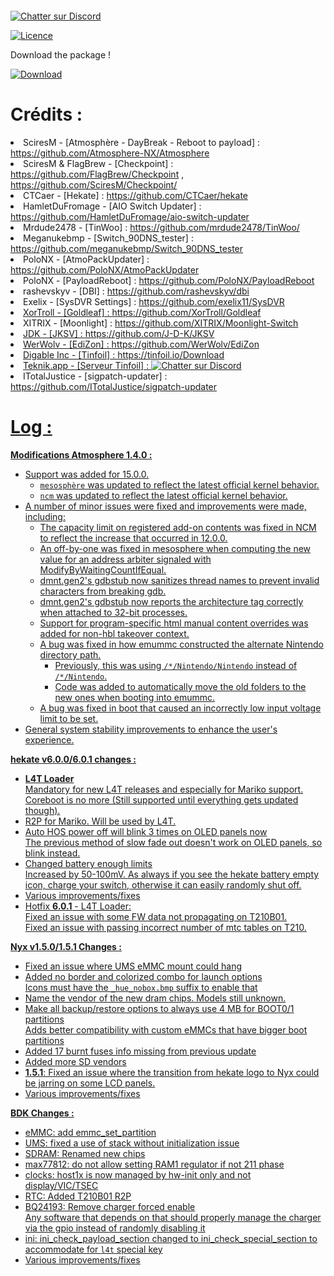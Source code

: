 <a href="https://zupimages.net/viewer.php?id=23/01/2eaz.png"><img src="https://zupimages.net/up/23/01/2eaz.png" alt="" /></a>

<a href="https://discord.gg/55stk4P6n5" rel="nofollow"><img src="https://camo.githubusercontent.com/b4175720ede4f2621aa066ffbabb70ae30044679/68747470733a2f2f696d672e736869656c64732e696f2f62616467652f636861742d446973636f72642d627269676874677265656e2e737667" alt="Chatter sur Discord" style="max-width: 100%;"></a>

<a target="_blank" rel="noopener noreferrer nofollow" href="https://camo.githubusercontent.com/d6ce908070c9d2616c40d7f807b36c61331c5a4e5069331b1e1b38e838027970/68747470733a2f2f696d672e736869656c64732e696f2f62616467652f4c6963656e73652d47504c76322d626c75652e737667"><img src="https://camo.githubusercontent.com/d6ce908070c9d2616c40d7f807b36c61331c5a4e5069331b1e1b38e838027970/68747470733a2f2f696d672e736869656c64732e696f2f62616467652f4c6963656e73652d47504c76322d626c75652e737667" alt="Licence" data-canonical-src="https://img.shields.io/badge/License-GPLv2-blue.svg" style="max-width: 100%;"></a>


<p>Download the package !</p>
<a href="https://mega.nz/file/H05BmQyQ#j9U8jET7JUj7Ahh0nfgEknhdDlHur-HOqO01iT4t0wM" rel="nofollow"><img src="https://i.postimg.cc/23RXQdvj/bouton-t-l-charger.png" alt="Download" style="max-width: 20%;"></a>

<h1>Crédits :</h1>

<li>
<font style="vertical-align: inherit;"><font style="vertical-align: inherit;">
<font style="vertical-align: inherit;">SciresM - [Atmosphère - DayBreak - Reboot to payload] : </font>
<a href="https://github.com/Atmosphere-NX/Atmosphere"><font style="vertical-align: inherit;"><font style="vertical-align: inherit;">https://github.com/Atmosphere-NX/Atmosphere</font></font></a>
</li>
<li>
<font style="vertical-align: inherit;">SciresM &amp; FlagBrew - [Checkpoint] : </font>
<a href="https://github.com/FlagBrew/Checkpoint"><font style="vertical-align: inherit;"><font style="vertical-align: inherit;">https://github.com/FlagBrew/Checkpoint</font></font></a>
<font style="vertical-align: inherit;"><font style="vertical-align: inherit;"> , </font></font>
<a href="https://github.com/SciresM/Checkpoint/"><font style="vertical-align: inherit;"><font style="vertical-align: inherit;">https://github.com/SciresM/Checkpoint/</font></font></a>
</li>
<li>
<font style="vertical-align: inherit;"><font style="vertical-align: inherit;">CTCaer - [Hekate] : </font></font>
<a href="https://github.com/CTCaer/hekate"><font style="vertical-align: inherit;"><font style="vertical-align: inherit;">https://github.com/CTCaer/hekate</font></font></a>
</li>
<li>
<font style="vertical-align: inherit;"><font style="vertical-align: inherit;">HamletDuFromage - [AIO Switch Updater] : </font></font>
<a href="https://github.com/HamletDuFromage/aio-switch-updater"><font style="vertical-align: inherit;"><font style="vertical-align: inherit;">https://github.com/HamletDuFromage/aio-switch-updater</font></font></a>
</li>
<li>
<font style="vertical-align: inherit;"><font style="vertical-align: inherit;">Mrdude2478 - [TinWoo] : </font></font>
<a href="https://github.com/mrdude2478/TinWoo/"><font style="vertical-align: inherit;"><font style="vertical-align: inherit;">https://github.com/mrdude2478/TinWoo/</font></font></a>
</li>
<li>
<font style="vertical-align: inherit;"><font style="vertical-align: inherit;">Meganukebmp - [Switch_90DNS_tester] : </font></font>
<a href="https://github.com/meganukebmp/Switch_90DNS_tester"><font style="vertical-align: inherit;"><font style="vertical-align: inherit;">https://github.com/meganukebmp/Switch_90DNS_tester</font></font></a>
</li>
<li>
<font style="vertical-align: inherit;"><font style="vertical-align: inherit;">PoloNX - [AtmoPackUpdater] : </font></font>
<a href="https://github.com/PoloNX/AtmoPackUpdater"><font style="vertical-align: inherit;"><font style="vertical-align: inherit;">https://github.com/PoloNX/AtmoPackUpdater</font></font></a>
</li>
<li>
<font style="vertical-align: inherit;"><font style="vertical-align: inherit;">PoloNX - [PayloadReboot] : </font></font>
<a href="https://github.com/PoloNX/PayloadReboot"><font style="vertical-align: inherit;"><font style="vertical-align: inherit;">https://github.com/PoloNX/PayloadReboot</font></font></a>
</li>
<li>
<font style="vertical-align: inherit;"><font style="vertical-align: inherit;">rashevskyv - [DBI] : </font></font>
<a href="https://github.com/rashevskyv/dbi"><font style="vertical-align: inherit;"><font style="vertical-align: inherit;">https://github.com/rashevskyv/dbi</font></font></a>
</li>
<li>
<font style="vertical-align: inherit;"><font style="vertical-align: inherit;">Exelix - [SysDVR Settings] : </font></font>
<a href="https://github.com/rashevskyv/dbi"><font style="vertical-align: inherit;"><font style="vertical-align: inherit;">https://github.com/exelix11/SysDVR</font>
<li>
<font style="vertical-align: inherit;"><font style="vertical-align: inherit;">XorTroll - [Goldleaf] : </font></font>
<a href="https://github.com/XorTroll/Goldleaf"><font style="vertical-align: inherit;"><font style="vertical-align: inherit;">https://github.com/XorTroll/Goldleaf</font></font></a>
</li>
<li>
<font style="vertical-align: inherit;"><font style="vertical-align: inherit;">XITRIX - [Moonlight] : </font></font>
<a href="https://github.com/rashevskyv/dbi"><font style="vertical-align: inherit;"><font style="vertical-align: inherit;">https://github.com/XITRIX/Moonlight-Switch</font>
<li>
<font style="vertical-align: inherit;"><font style="vertical-align: inherit;">JDK - [JKSV] : </font></font>
<a href="https://github.com/rashevskyv/dbi"><font style="vertical-align: inherit;"><font style="vertical-align: inherit;">https://github.com/J-D-K/JKSV</font>
<li>
<font style="vertical-align: inherit;"><font style="vertical-align: inherit;">WerWolv - [EdiZon] : </font></font>
<a href="https://github.com/rashevskyv/dbi"><font style="vertical-align: inherit;"><font style="vertical-align: inherit;">https://github.com/WerWolv/EdiZon</font>
<li>
<font style="vertical-align: inherit;"><font style="vertical-align: inherit;">Digable Inc - [Tinfoil] : </font></font>
<a href="https://github.com/rashevskyv/dbi"><font style="vertical-align: inherit;"><font style="vertical-align: inherit;">https://tinfoil.io/Download</font>
<li>
<font style="vertical-align: inherit;"><font style="vertical-align: inherit;">Teknik.app - [Serveur Tinfoil] : </font></font>
<a href="https://discord.gg/UHwqtbwChn" rel="nofollow"><img src="https://camo.githubusercontent.com/b4175720ede4f2621aa066ffbabb70ae30044679/68747470733a2f2f696d672e736869656c64732e696f2f62616467652f636861742d446973636f72642d627269676874677265656e2e737667" alt="Chatter sur Discord" style="max-width: 100%;"></a>
<li>
<font style="vertical-align: inherit;"><font style="vertical-align: inherit;">ITotalJustice - [sigpatch-updater] : </font></font>
<a href="https://github.com/rashevskyv/dbi"><font style="vertical-align: inherit;"><font style="vertical-align: inherit;">https://github.com/ITotalJustice/sigpatch-updater</font>
</li>


<h1>Log :</h1>

<strong>Modifications Atmosphere 1.4.0 :</strong>

<ul>
<li>Support was added for 15.0.0.
<ul>
<li><code>mesosphère</code> was updated to reflect the latest official kernel behavior.</li>
<li><code>ncm</code> was updated to reflect the latest official kernel behavior.</li>
</ul>
</li>
<li>A number of minor issues were fixed and improvements were made, including:
<ul>
<li>The capacity limit on registered add-on contents was fixed in NCM to reflect the increase that occurred in 12.0.0.</li>
<li>An off-by-one was fixed in mesosphere when computing the new value for an address arbiter signaled with ModifyByWaitingCountIfEqual.</li>
<li>dmnt.gen2's gdbstub now sanitizes thread names to prevent invalid characters from breaking gdb.</li>
<li>dmnt.gen2's gdbstub now reports the architecture tag correctly when attached to 32-bit processes.</li>
<li>Support for program-specific html manual content overrides was added for non-hbl takeover context.</li>
<li>A bug was fixed in how emummc constructed the alternate Nintendo directory path.
<ul>
<li>Previously, this was using <code>/*/Nintendo/Nintendo</code> instead of <code>/*/Nintendo</code>.</li>
<li>Code was added to automatically move the old folders to the new ones when booting into emummc.</li>
</ul>
</li>
<li>A bug was fixed in boot that caused an incorrectly low input voltage limit to be set.</li>
</ul>
</li>
<li>General system stability improvements to enhance the user's experience.</li>
</ul>

<strong>hekate v6.0.0/6.0.1 changes :</strong>

<ul>
<li><strong>L4T Loader</strong><br>
Mandatory for new L4T releases and especially for Mariko support.<br>
Coreboot is no more (Still supported until everything gets updated though).</li>
<li>R2P for Mariko. Will be used by L4T.</li>
<li>Auto HOS power off will blink 3 times on OLED panels now<br>
The previous method of slow fade out doesn't work on OLED panels, so blink instead.</li>
<li>Changed battery enough limits<br>
Increased by 50-100mV. As always if you see the hekate battery empty icon, charge your switch, otherwise it can easily randomly shut off.</li>
<li>Various improvements/fixes</li>
<li>Hotfix <strong>6.0.1</strong> - L4T Loader:<br>
Fixed an issue with some FW data not propagating on T210B01.<br>
Fixed an issue with passing incorrect number of mtc tables on T210.</li>
</ul>

<strong>Nyx v1.5.0/1.5.1 Changes :</strong>

<ul>
<li>Fixed an issue where UMS eMMC mount could hang</li>
<li>Added no border and colorized combo for launch options<br>
Icons must have the <code>_hue_nobox.bmp</code> suffix to enable that</li>
<li>Name the vendor of the new dram chips. Models still unknown.</li>
<li>Make all backup/restore options to always use 4 MB for BOOT0/1 partitions<br>
Adds better compatibility with custom eMMCs that have bigger boot partitions</li>
<li>Added 17 burnt fuses info missing from previous update</li>
<li>Added more SD vendors</li>
<li><strong>1.5.1</strong>: Fixed an issue where the transition from hekate logo to Nyx could be jarring on some LCD panels.</li>
<li>Various improvements/fixes</li>
</ul>

<strong>BDK Changes :</strong>

<ul>
<li>eMMC: add emmc_set_partition</li>
<li>UMS: fixed a use of stack without initialization issue</li>
<li>SDRAM: Renamed new chips</li>
<li>max77812: do not allow setting RAM1 regulator if not 211 phase</li>
<li>clocks: host1x is now managed by hw-init only and not display/VIC/TSEC</li>
<li>RTC: Added T210B01 R2P</li>
<li>BQ24193: Remove charger forced enable<br>
Any software that depends on that should properly manage the charger via the gpio instead of randomly disabling it</li>
<li>ini: ini_check_payload_section changed to ini_check_special_section to accommodate for <code>l4t</code> special key</li>
<li>Various improvements/fixes</li>
</ul>
